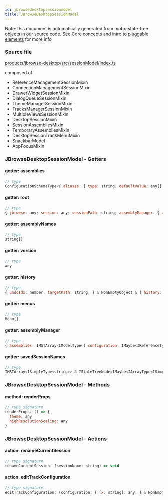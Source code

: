 ```yaml
---
id: jbrowsedesktopsessionmodel
title: JBrowseDesktopSessionModel
---
```


Note: this document is automatically generated from mobx-state-tree objects in
our source code. See
[Core concepts and intro to pluggable elements](/docs/developer_guide/) for more
info

### Source file

[products/jbrowse-desktop/src/sessionModel/index.ts](https://github.com/GMOD/jbrowse-components/blob/main/products/jbrowse-desktop/src/sessionModel/index.ts)

composed of

- ReferenceManagementSessionMixin
- ConnectionManagementSessionMixin
- DrawerWidgetSessionMixin
- DialogQueueSessionMixin
- ThemeManagerSessionMixin
- TracksManagerSessionMixin
- MultipleViewsSessionMixin
- DesktopSessionMixin
- SessionAssembliesMixin
- TemporaryAssembliesMixin
- DesktopSessionTrackMenuMixin
- SnackbarModel
- AppFocusMixin

### JBrowseDesktopSessionModel - Getters

#### getter: assemblies

```js
// type
ConfigurationSchemaType<{ aliases: { type: string; defaultValue: any[]; description: string; }; sequence: AnyConfigurationSchemaType; refNameColors: { type: string; defaultValue: any[]; description: string; }; refNameAliases: ConfigurationSchemaType<...>; cytobands: ConfigurationSchemaType<...>; displayName: { ...; ...
```

#### getter: root

```js
// type
{ jbrowse: any; session: any; sessionPath: string; assemblyManager: { assemblies: IMSTArray<IModelType<{ configuration: IMaybe<IReferenceType<IAnyType>>; }, { ...; } & ... 5 more ... & { ...; }, _NotCustomized, _NotCustomized>> & IStateTreeNode<...>; } & ... 5 more ... & IStateTreeNode<...>; internetAccounts: IMSTAr...
```

#### getter: assemblyNames

```js
// type
string[]
```

#### getter: version

```js
// type
any
```

#### getter: history

```js
// type
{ undoIdx: number; targetPath: string; } & NonEmptyObject & { history: unknown[]; notTrackingUndo: boolean; } & { readonly canUndo: boolean; readonly canRedo: boolean; } & { stopTrackingUndo(): void; ... 5 more ...; redo(): void; } & IStateTreeNode<...>
```

#### getter: menus

```js
// type
Menu[]
```

#### getter: assemblyManager

```js
// type
{ assemblies: IMSTArray<IModelType<{ configuration: IMaybe<IReferenceType<IAnyType>>; }, { error: unknown; loaded: boolean; loadingP: Promise<void>; volatileRegions: BasicRegion[]; refNameAliases: RefNameAliases; lowerCaseRefNameAliases: RefNameAliases; cytobands: Feature[]; } & ... 5 more ... & { ...; }, _NotCustom...
```

#### getter: savedSessionNames

```js
// type
IMSTArray<ISimpleType<string>> & IStateTreeNode<IMaybe<IArrayType<ISimpleType<string>>>>
```

### JBrowseDesktopSessionModel - Methods

#### method: renderProps

```js
// type signature
renderProps: () => {
  theme: any
  highResolutionScaling: any
}
```

### JBrowseDesktopSessionModel - Actions

#### action: renameCurrentSession

```js
// type signature
renameCurrentSession: (sessionName: string) => void
```

#### action: editTrackConfiguration

```js
// type signature
editTrackConfiguration: (configuration: { [x: string]: any; } & NonEmptyObject & { setSubschema(slotName: string, data: unknown): any; } & IStateTreeNode<ConfigurationSchemaType<{ name: { description: string; type: string; defaultValue: string; }; ... 8 more ...; formatAbout: ConfigurationSchemaType<...>; }, ConfigurationSchemaOptions<...>...
```
